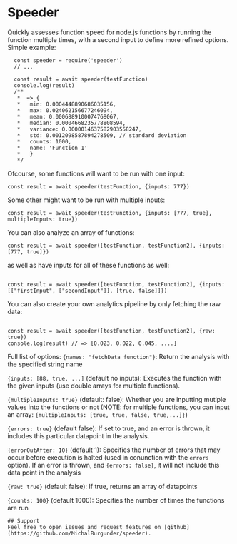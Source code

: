 # Speeder

Quickly assesses function speed for node.js functions by running the function multiple times, with a second input to define more refined options. Simple example:

```
  const speeder = require('speeder')
  // ...

  const result = await speeder(testFunction)
  console.log(result)
  /**
   *  => {
   *   min: 0.0004448890686035156,
   *   max: 0.024062156677246094,
   *   mean: 0.0006889100074768067,
   *   median: 0.0004668235778808594,
   *   variance: 0.0000014637582903558247,
   *   std: 0.0012098587894278509, // standard deviation
   *   counts: 1000,
   *   name: 'Function 1'
   *   }
   */
```

Ofcourse, some functions will want to be run with one input:

```
const result = await speeder(testFunction, {inputs: 777})
```

Some other might want to be run with multiple inputs:

```
const result = await speeder(testFunction, {inputs: [777, true], multipleInputs: true})
```

You can also analyze an array of functions:

```
const result = await speeder([testFunction, testFunction2], {inputs: [777, true]})
```

as well as have inputs for all of these functions as well:

```

const result = await speeder([testFunction, testFunction2], {inputs: [["firstInput", ["secondInput"]], [true, false]]})

```

You can also create your own analytics pipeline by only fetching the raw data:

```

const result = await speeder([testFunction, testFunction2], {raw: true})
console.log(result) // => [0.023, 0.022, 0.045, ....]

```

Full list of options:
`{names: "fetchData function"}`: Return the analysis with the specified string name

`{inputs: [88, true, ...]` (default no inputs): Executes the function with the given inputs (use double arrays for multiple functions).

`{multipleInputs: true}` (default: false): Whether you are inputting mutiple values into the functions or not (NOTE: for multiple functions, you can input an array: `{multipleInputs: [true, true, false, true,...]}`)

`{errors: true}` (default false): If set to true, and an error is thrown, it includes this particular datapoint in the analysis.

`{errorOutAfter: 10}` (default 1): Specifies the number of errors that may occur before execution is halted (used in conunction with the `errors` option). If an error is thrown, and `{errors: false}`, it will not include this data point in the analysis

`{raw: true}` (default false): If true, returns an array of datapoints

`{counts: 100}` (default 1000): Specifies the number of times the functions are run

```
## Support
Feel free to open issues and request features on [github](https://github.com/MichalBurgunder/speeder).
```
